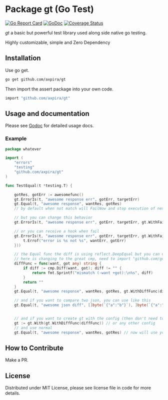 # Package gt (Go Test)

[![Go Report Card](https://goreportcard.com/badge/github.com/axpira/gt)](https://goreportcard.com/report/github.com/axpira/gt)
[![GoDoc](https://pkg.go.dev/badge/github.com/axpira/gt.svg)](https://pkg.go.dev/github.com/axpira/gt)
[![Coverage Status](https://coveralls.io/repos/github/axpira/gt/badge.svg)](https://coveralls.io/github/axpira/gt)

*gt* a basic but powerful test library used along side native go testing.

Highly customizable, simple and Zero Dependency

## Installation

Use go get.

```sh
go get github.com/axpira/gt
```

Then import the assert package into your own code.

```sh
import "github.com/axpira/gt"
```

## Usage and documentation

Please see [Godoc](https://pkg.go.dev/github.com/axpira/gt) for detailed usage
docs.

### Example

```go
package whatever

import (
    "errors"
    "testing"
    "github.com/axpira/gt"
)

func TestEqual(t *testing.T) {

    gotRes, gotErr := awesomefunc()
    gt.ErrorIs(t, "awesome response err", gotErr, targetErr)
    gt.Equal(t, "awesome response", wantRes, gotRes)
    // by default when not match will FailNow and stop execution of next steps

    // but you can change this behavior
    gt.ErrorIs(t, "awesome response err", gotErr, targetErr, gt.WithFailLazy())

    // or you can receive a hook when fail
    gt.ErrorIs(t, "awesome response err", gotErr, targetErr, gt.WithFailHook(func(){
        t.Errof("error is %s not %s", wantErr, gotErr)
    }))

    // the Equal func the diff is using reflect.DeepEqual but you can use whatever you prefer
    // here is changing to the great cmp, need to import "github.com/google/go-cmp/cmp"
    diffFunc = func(want, got any) string {
        if diff := cmp.Diff(want, got); diff != "" {
            return fmt.Sprintf("mismatch (-want +got):\n%s", diff)
        }
        return ""
    }
    gt.Equal(t, "awesome response", wantRes, gotRes, gt.WithDiffFunc(diffFunc))

    // and if you want to compare two json, you can use like this
    gt.Equal(t, "awesome json diff", []byte(`{"a":"b"}`), ]byte(`{"a":"b"}`), gt.WithJSONDiff)


    // and if you want to create gt with the config (then don't need to send always)
    gt := gt.With(gt.WithDiffFunc(diffFunc)) // or any other config
    // and use normal
    gt.Equal(t, "awesome response", wantRes, gotRes) // now will use your custom diff
```

## How to Contribute

Make a PR.

## License

Distributed under MIT License, please see license file in code for more details.
